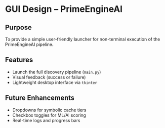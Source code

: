 # GUI Design – PrimeEngineAI

## Purpose
To provide a simple user-friendly launcher for non-terminal execution of the PrimeEngineAI pipeline.

## Features
- Launch the full discovery pipeline (`main.py`)
- Visual feedback (success or failure)
- Lightweight desktop interface via `tkinter`

## Future Enhancements
- Dropdowns for symbolic cache tiers
- Checkbox toggles for ML/AI scoring
- Real-time logs and progress bars
